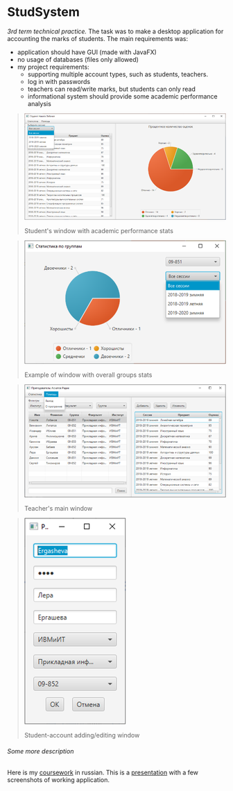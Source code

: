 # StudSystem
_3rd term technical practice._
The task was to make a desktop application for accounting the marks of students. The main requirements was:
* application should have GUI (made with JavaFX)
* no usage of databases (files only allowed)
* my project requirements:
    * supporting multiple account types, such as students, teachers.
    * log in with passwords
    * teachers can read/write marks, but students can only read
    * informational system should provide some academic performance analysis 
>![Student's window with academic performance stats](1.png)
>
>Student's window with academic performance stats

>![Example of window with overall groups stats](2.png)
>
>Example of window with overall groups stats

>![Teacher's main window](3.png)
>
>Teacher's main window

>![Student-account adding/editing window](4.png)
>
>Student-account adding/editing window
###### Some more description
Here is my [coursework](КР_2019_Саидмуродов_СС.docx) in russian.
This is a [presentation](Успеваемость_студентов_на_факультете.pptx) with a few screenshots of working application.